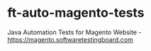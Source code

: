 # ft-auto-magento-tests
Java Automation Tests for Magento Website - https://magento.softwaretestingboard.com
